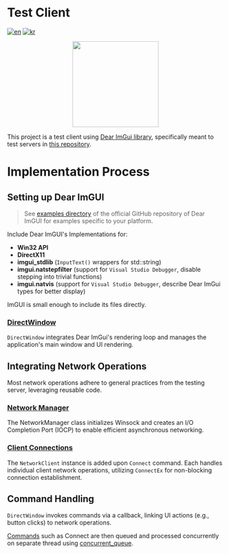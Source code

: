 # Test Client

[![en](https://img.shields.io/badge/lang-english-yellow.svg)](README.md)
[![kr](https://img.shields.io/badge/lang-한국어-red.svg)](README.kr.md)

<div style="display:flex; justify-content:center" >
<image src="images/minion.png" width=200/>
</div>

This project is a test client using [Dear ImGui library](https://github.com/ocornut/imgui),
specifically meant to test servers in [this repository](https://github.com/soooooyoung/iocp-study).

# Implementation Process

## Setting up Dear ImGUI

> See [examples directory](https://github.com/ocornut/imgui/tree/master/examples) of the official GitHub repository of Dear ImGUI for examples specific to your platform.

Include Dear ImGUI's Implementations for:

- **Win32 API**
- **DirectX11**
- **imgui_stdlib** (`InputText()` wrappers for std::string)
- **imgui.natstepfilter** (support for `Visual Studio Debugger`, disable stepping into trivial functions)
- **imgui.natvis** (support for `Visual Studio Debugger`, describe Dear ImGui types for better display)

ImGUI is small enough to include its files directly.

### [DirectWindow](ImGuiSolution/DirectWindow.h)

`DirectWindow` integrates Dear ImGui's rendering loop and manages the application's main window and UI rendering.

## Integrating Network Operations

Most network operations adhere to general practices from the testing server, leveraging reusable code.

### [Network Manager](/ImGuiSolution/NetworkManager.h)

The NetworkManager class initializes Winsock and creates an I/O Completion Port (IOCP) to enable efficient asynchronous networking.

### [Client Connections](/ImGuiSolution/NetworkClient.h)

The `NetworkClient` instance is added upon `Connect` command. Each handles individual client network operations, utilizing `ConnectEx` for non-blocking connection establishment.

## Command Handling

`DirectWindow` invokes commands via a callback, linking UI actions (e.g., button clicks) to network operations.

[Commands](/ImGuiSolution/Command.h) such as Connect are then queued and processed concurrently on separate thread using [concurrent_queue](https://learn.microsoft.com/en-us/cpp/parallel/concrt/reference/concurrent-queue-class?view=msvc-170).
